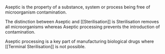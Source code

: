Aseptic is the property of a substance, system or process being free of microorganism contamination.

The distinction between Aseptic and [[Sterilisation]] is Sterilisation removes all microorganisms whereas Aseptic processing prevents the introduction of contamination.

Aseptic processing is a key part of manufacturing biological drugs where [[Terminal Sterilisation]] is not possible.